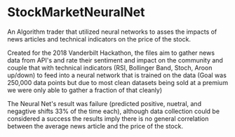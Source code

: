 # StockMarketNeuralNet
An Algorithm trader that utilized neural networks to asses the impacts of news articles and technical indicators on the price of the stock.

Created for the 2018 Vanderbilt Hackathon, the files aim to gather news data from API's and rate their sentiment and impact 
on the community and couple that with technical indicators (RSI, Bollinger Band, Stoch, Aroon up/down)
to feed into a neural network that is trained on the data 
(Goal was 250,000 data points but due to most clean datasets being sold at a premium we were only able to gather a fraction of
that cleanly)

The Neural Net's result was failure (predicted positive, nuetral, and negagtive shifts 33% of the time each), although data collection could be considered a success the results imply there is no general correlation between the average news article and the price of the stock.
